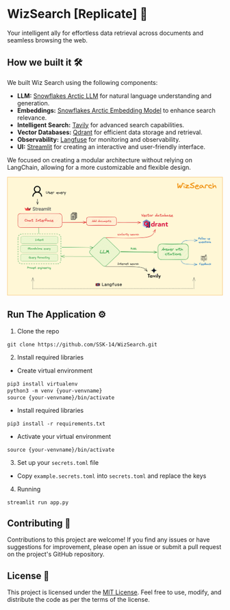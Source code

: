 # WizSearch [Replicate] 🌟
Your intelligent ally for effortless data retrieval across documents and seamless browsing the web.

## How we built it 🛠️
We built Wiz Search using the following components:
- **LLM:** [Snowflakes Arctic LLM](https://www.snowflake.com/en/data-cloud/arctic/) for natural language understanding and generation.
- **Embeddings:** [Snowflakes Arctic Embedding Model](https://www.snowflake.com/blog/introducing-snowflake-arctic-embed-snowflakes-state-of-the-art-text-embedding-family-of-models/) to enhance search relevance.
- **Intelligent Search:** [Tavily](https://tavily.com/) for advanced search capabilities.
- **Vector Databases:** [Qdrant](https://qdrant.tech/) for efficient data storage and retrieval.
- **Observability:** [Langfuse](https://www.langfuse.com/) for monitoring and observability.
- **UI:** [Streamlit](https://streamlit.io/) for creating an interactive and user-friendly interface.

We focused on creating a modular architecture without relying on LangChain, allowing for a more customizable and flexible design.

![Architecture](./src/assets/arch.png)

## Run The Application ⚙️

1. Clone the repo
```
git clone https://github.com/SSK-14/WizSearch.git
```

2. Install required libraries

- Create virtual environment
```
pip3 install virtualenv
python3 -m venv {your-venvname}
source {your-venvname}/bin/activate
```

- Install required libraries
```
pip3 install -r requirements.txt
```

- Activate your virtual environment
```
source {your-venvname}/bin/activate
```

3. Set up your `secrets.toml` file
- Copy `example.secrets.toml` into `secrets.toml` and replace the keys

4. Running
```
streamlit run app.py 
```

## Contributing 🤝
Contributions to this project are welcome! If you find any issues or have suggestions for improvement, please open an issue or submit a pull request on the project's GitHub repository.

## License 📝
This project is licensed under the [MIT License](https://github.com/SSK-14/WizSearch/blob/main/LICENSE). Feel free to use, modify, and distribute the code as per the terms of the license.

